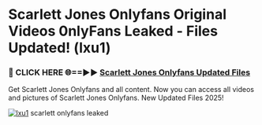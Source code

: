 # Scarlett Jones Onlyfans Original Videos 0nlyFans Leaked - Files Updated! (lxu1)

<h3>🔴 CLICK HERE 🌐==►► <a href="https://tinyurl.com/x26r9saj" rel="nofollow">Scarlett Jones Onlyfans Updated Files</a></h3>

Get Scarlett Jones Onlyfans and all content. Now you can access all videos and pictures of Scarlett Jones Onlyfans. New Updated Files 2025!

[![lxu1](https://i.imgur.com/LkgZPqh.gif)](https://tinyurl.com/x26r9saj)
scarlett onlyfans leaked